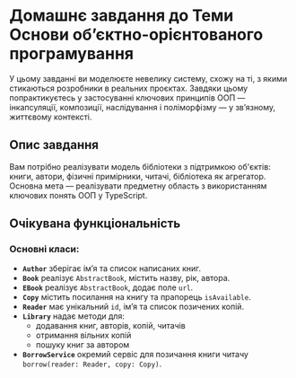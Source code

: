 # Домашнє завдання до Теми Основи об’єктно-орієнтованого програмування

У цьому завданні ви моделюєте невелику систему, схожу на ті, з якими стикаються розробники в реальних проєктах. Завдяки цьому попрактикуєтесь у застосуванні ключових принципів ООП — інкапсуляції, композиції, наслідування і поліморфізму — у зв’язному, життєвому контексті.

## Опис завдання

Вам потрібно реалізувати модель бібліотеки з підтримкою об'єктів: книги, автори, фізичні примірники, читачі, бібліотека як агрегатор. Основна мета — реалізувати предметну область з використанням ключових понять ООП у TypeScript.

## Очікувана функціональність

### Основні класи:

- **`Author`** зберігає ім’я та список написаних книг.
- **`Book`** реалізує `AbstractBook`, містить назву, рік, автора.
- **`EBook`** реалізує `AbstractBook`, додає поле `url`.
- **`Copy`** містить посилання на книгу та прапорець `isAvailable`.
- **`Reader`** має унікальний `id`, ім’я та список позичених копій.
- **`Library`** надає методи для:
  - додавання книг, авторів, копій, читачів
  - отримання вільних копій
  - пошуку книг за автором
- **`BorrowService`** окремий сервіс для позичання книги читачу `borrow(reader: Reader, copy: Copy)`.
